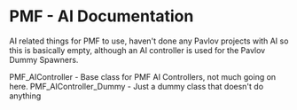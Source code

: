 # PMF - AI Documentation

AI related things for PMF to use, haven't done any Pavlov projects with AI so this is basically empty, although an AI controller is used for the Pavlov Dummy Spawners.

PMF_AIController - Base class for PMF AI Controllers, not much going on here.
PMF_AIController_Dummy - Just a dummy class that doesn't do anything